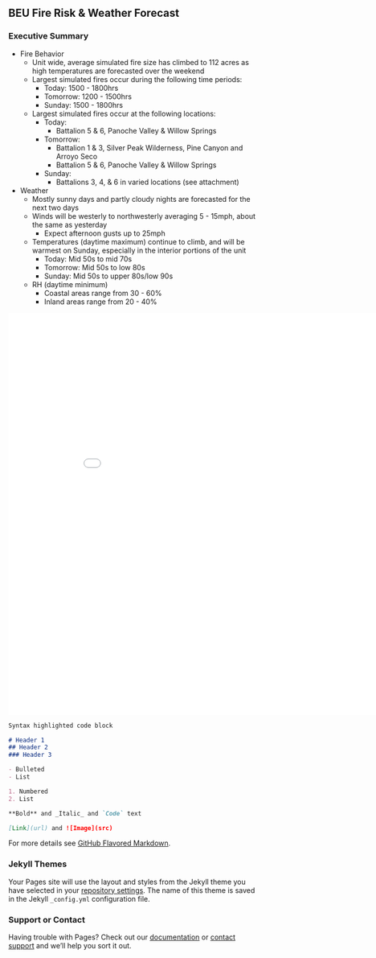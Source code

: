 ## BEU Fire Risk & Weather Forecast

### Executive Summary

- Fire Behavior
  -  Unit wide, average simulated fire size has climbed to 112 acres as high temperatures are forecasted over the weekend
  -  Largest simulated fires occur during the following time periods:
      - Today: 1500 - 1800hrs
      - Tomorrow: 1200 - 1500hrs
      - Sunday: 1500 - 1800hrs
  - Largest simulated fires occur at the following locations:
      - Today:
        - Battalion 5 & 6, Panoche Valley & Willow Springs
      - Tomorrow:
        - Battalion 1 & 3, Silver Peak Wilderness, Pine Canyon and Arroyo Seco
        - Battalion 5 & 6, Panoche Valley & Willow Springs
      - Sunday: 
        - Battalions 3, 4, & 6 in varied locations (see attachment)
- Weather
  - Mostly sunny days and partly cloudy nights are forecasted for the next two days
  - Winds will be westerly to northwesterly averaging 5 - 15mph, about the same as yesterday
    - Expect afternoon gusts up to 25mph
  - Temperatures (daytime maximum) continue to climb, and will be warmest on Sunday, especially in the interior portions of the unit
    - Today: Mid 50s to mid 70s
    - Tomorrow: Mid 50s to low 80s
    - Sunday: Mid 50s to upper 80s/low 90s
  - RH (daytime minimum) 
    - Coastal areas range from 30 - 60%
    - Inland areas range from 20 - 40%

<iframe width="900" height="800" frameborder="0" scrolling="no" src="//plotly.com/~eric.walmsley/39.embed"></iframe>


```markdown
Syntax highlighted code block

# Header 1
## Header 2
### Header 3

- Bulleted
- List

1. Numbered
2. List

**Bold** and _Italic_ and `Code` text

[Link](url) and ![Image](src)
```

For more details see [GitHub Flavored Markdown](https://guides.github.com/features/mastering-markdown/).

### Jekyll Themes

Your Pages site will use the layout and styles from the Jekyll theme you have selected in your [repository settings](https://github.com/ericwalmsley/BEU/settings/pages). The name of this theme is saved in the Jekyll `_config.yml` configuration file.

### Support or Contact

Having trouble with Pages? Check out our [documentation](https://docs.github.com/categories/github-pages-basics/) or [contact support](https://support.github.com/contact) and we’ll help you sort it out.
